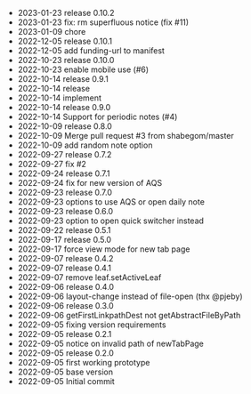 - 2023-01-23	release 0.10.2
- 2023-01-23	fix: rm superfluous notice (fix #11)
- 2023-01-09	chore
- 2022-12-05	release 0.10.1
- 2022-12-05	add funding-url to manifest
- 2022-10-23	release 0.10.0
- 2022-10-23	enable mobile use (#6)
- 2022-10-14	release 0.9.1
- 2022-10-14	release
- 2022-10-14	implement
- 2022-10-14	release 0.9.0
- 2022-10-14	Support for periodic notes (#4)
- 2022-10-09	release 0.8.0
- 2022-10-09	Merge pull request #3 from shabegom/master
- 2022-10-09	add random note option
- 2022-09-27	release 0.7.2
- 2022-09-27	fix #2
- 2022-09-24	release 0.7.1
- 2022-09-24	fix for new version of AQS
- 2022-09-23	release 0.7.0
- 2022-09-23	options to use AQS or open daily note
- 2022-09-23	release 0.6.0
- 2022-09-23	option to open quick switcher instead
- 2022-09-22	release 0.5.1
- 2022-09-17	release 0.5.0
- 2022-09-17	force view mode for new tab page
- 2022-09-07	release 0.4.2
- 2022-09-07	release 0.4.1
- 2022-09-07	remove leaf.setActiveLeaf
- 2022-09-06	release 0.4.0
- 2022-09-06	layout-change instead of file-open (thx @pjeby)
- 2022-09-06	release 0.3.0
- 2022-09-06	getFirstLinkpathDest not getAbstractFileByPath
- 2022-09-05	fixing version requirements
- 2022-09-05	release 0.2.1
- 2022-09-05	notice on invalid path of newTabPage
- 2022-09-05	release 0.2.0
- 2022-09-05	first working prototype
- 2022-09-05	base version
- 2022-09-05	Initial commit
